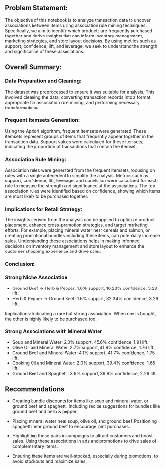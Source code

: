 ## Problem Statement:
The objective of this notebook is to analyze transaction data to uncover associations between items using association rule mining techniques. Specifically, we aim to identify which products are frequently purchased together and derive insights that can inform inventory management, marketing strategies, and store layout decisions. By using metrics such as support, confidence, lift, and leverage, we seek to understand the strength and significance of these associations.

## Overall Summary:
### Data Preparation and Cleaning:
The dataset was preprocessed to ensure it was suitable for analysis. This involved cleaning the data, converting transaction records into a format appropriate for association rule mining, and performing necessary transformations.

### Frequent Itemsets Generation:
Using the Apriori algorithm, frequent itemsets were generated. These itemsets represent groups of items that frequently appear together in the transaction data. Support values were calculated for these itemsets, indicating the proportion of transactions that contain the itemset.

### Association Rule Mining:
Association rules were generated from the frequent itemsets, focusing on rules with a single antecedent to simplify the analysis. Metrics such as support, confidence, lift, leverage, and conviction were calculated for each rule to measure the strength and significance of the associations. The top association rules were identified based on confidence, showing which items are most likely to be purchased together.

### Implications for Retail Strategy:
The insights derived from the analysis can be applied to optimize product placement, enhance cross-promotion strategies, and target marketing efforts. For example, placing mineral water near cereals and salmon, or creating promotional bundles including these items, can potentially increase sales. Understanding these associations helps in making informed decisions on inventory management and store layout to enhance the customer shopping experience and drive sales.

### Conclusion:

### Strong Niche Association

- Ground Beef -> Herb & Pepper: 1.6% support, 16.28% confidence, 3.29 lift.
- Herb & Pepper -> Ground Beef: 1.6% support, 32.34% confidence, 3.29 lift.

Implications: Indicating a rare but strong association. When one is bought, the other is highly likely to be purchased too.

### Strong Associations with Mineral Water

- Soup and Mineral Water: 2.3% support, 45.6% confidence, 1.91 lift.
- Olive Oil and Mineral Water: 2.7% support, 41.9% confidence, 1.76 lift.
- Ground Beef and Mineral Water: 4.1% support, 41.7% confidence, 1.75 lift.
- Cooking Oil and Mineral Water: 2.0% support, 39.4% confidence, 1.65 lift.
- Ground Beef and Spaghetti: 3.9% support, 39.9% confidence, 2.29 lift.

## Recommendations

- Creating bundle discounts for items like soup and mineral water, or ground beef and spaghetti.
Including recipe suggestions for bundles like ground beef and herb & pepper.

- Placing mineral water near soup, olive oil, and ground beef.
Positioning spaghetti near ground beef to encourage joint purchases. 

- Highlighting these pairs in campaigns to attract customers and boost sales.
Using these associations in ads and promotions to drive sales of complementary items.

- Ensuring these items are well-stocked, especially during promotions, to avoid stockouts and maximize sales.

